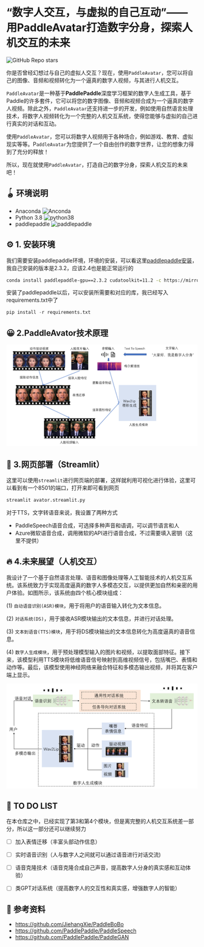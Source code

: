 #  “数字人交互，与虚拟的自己互动”——用PaddleAvatar打造数字分身，探索人机交互的未来

![GitHub Repo stars](https://img.shields.io/github/stars/Kedreamix/PaddleAvatar)

你是否曾经幻想过与自己的虚拟人交互？现在，使用`PaddleAvatar`，您可以将自己的图像、音频和视频转化为一个逼真的数字人视频，与其进行人机交互。

`PaddleAvatar`是一种基于**PaddlePaddle**深度学习框架的数字人生成工具，基于Paddle的许多套件，它可以将您的数字图像、音频和视频合成为一个逼真的数字人视频。除此之外，`PaddleAvatar`还支持进一步的开发，例如使用自然语言处理技术，将数字人视频转化为一个完整的人机交互系统，使得您能够与虚拟的自己进行真实的对话和互动。

使用`PaddleAvatar`，您可以将数字人视频用于各种场合，例如游戏、教育、虚拟现实等等。P`addleAvatar`为您提供了一个自由创作的数字世界，让您的想象力得到了充分的释放！

所以，现在就使用`PaddleAvatar`，打造自己的数字分身，探索人机交互的未来吧！



## 🪀 环境说明

- Anaconda ![Anconda](https://img.shields.io/badge/Anaconda-orange)
- Python 3.8 ![python38](https://img.shields.io/badge/python-3.8+-brightgreen)
- paddlepaddle ![paddlepaddle](https://img.shields.io/badge/paddlepaddle-3.8-blue)



## ⚙️ 1. 安装环境

我们需要安装paddlepaddle环境，环境的安装，可以看这里[paddlepaddle安装](https://www.paddlepaddle.org.cn/install/quick?docurl=/documentation/docs/zh/install/pip/windows-pip.html)，我自己安装的版本是2.3.2，应该2.4也是能正常运行的

```bash
conda install paddlepaddle-gpu==2.3.2 cudatoolkit=11.2 -c https://mirrors.tuna.tsinghua.edu.cn/anaconda/cloud/Paddle/ -c conda-forge
```



安装了paddlepaddle以后，可以安装所需要和对应的库，我已经写入requirements.txt中了

```python
pip install -r requirements.txt
```



## 😀 2.PaddleAvator技术原理



![PaddleAvator](img\PaddleAvator.png)







## 🔮 3.网页部署（Streamlit）

这里可以使用`streamlit`进行网页端的部署，这样就利用可视化进行体验，这里可以看到有一个8501的端口，打开来即可看到网页

```bash
streamlit avator.streamlit.py
```



对于TTS，文字转语音来说，我设置了两种方式

- PaddleSpeech语音合成，可选择多种声音和语调，可以调节语言和人
- Azure微软语音合成，调用微软的API进行语音合成，不过需要填入密钥（这里不提供）



## 🔥 4.未来展望（人机交互）

我设计了一个基于自然语言处理、语音和图像处理等人工智能技术的人机交互系统。该系统致力于实现高度逼真的数字人多模态交互，以提供更加自然和亲密的用户体验。如图所示，该系统由四个核心模块组成：

(1) `自动语音识别(ASR)模块`，用于将用户的语音输入转化为文本信息。

(2) `对话系统(DS)`，用于接收ASR模块输出的文本信息，并进行对话处理。

(3) `文本到语音(TTS)模块`，用于将DS模块输出的文本信息转化为高度逼真的语音信息。

(4) `数字人生成模块`，用于预处理模型输入的图片和视频，以提取面部特征。接下来，该模型利用TTS模块将低维语音信号映射到高维视频信号，包括嘴巴、表情和动作等。最后，该模型使用神经网络来融合特征和多模态输出视频，并将其在客户端上显示。

![HcI system](img/HCI.png)





## 🎯 TO DO LIST

在本仓库之中，已经实现了第3和第4个模块，但是离完整的人机交互系统差一部分，所以这一部分还可以继续努力

- [ ] 加入表情迁移（丰富头部动作信息）
- [ ] 实时语音识别（人与数字人之间就可以通过语音进行对话交流)
- [ ] 语音克隆技术（语音克隆合成自己声音，提高数字人分身的真实感和互动体验）
- [ ] 类GPT对话系统（提高数字人的交互性和真实感，增强数字人的智能）



## 📑 参考资料

- https://github.com/JiehangXie/PaddleBoBo
- https://github.com/PaddlePaddle/PaddleSpeech
- https://github.com/PaddlePaddle/PaddleGAN
